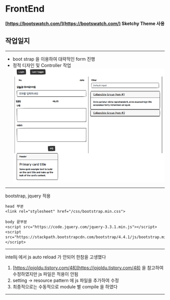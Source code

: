 # FrontEnd

**[https://bootswatch.com/](https://bootswatch.com/) Sketchy Theme 사용**


## 작업일지
------
- boot strap 을 이용하여 대략적인 form 진행
- 정적 디자인 및 Controller 작업
![기초디자인](https://github.com/bluewow/makeTime/blob/master/assets/init-layout.png)
------
bootstrap, jquery 적용

    head 부분
    <link rel="stylesheet" href="/css/bootstrap.min.css">
    
    body 끝부분
    <script src="https://code.jquery.com/jquery-3.3.1.min.js"></script>
    <script src="https://stackpath.bootstrapcdn.com/bootstrap/4.4.1/js/bootstrap.min.js"></script>


-------
intellij 에서 js auto reload 가 안되어 한참을 고생했다
1. [https://jojoldu.tistory.com/48](https://jojoldu.tistory.com/48) 을 참고하여 수정하였지만 js 파일은 적용이 안됨
2. setting -> resource pattern 에 js 파일을 추가하여 수정
3. 최종적으로는 수동적으로 module 별 compile 을  하였다

------------


<!--stackedit_data:
eyJoaXN0b3J5IjpbMTE1MTg4NDM1MywxODIzNzExMDU0LC0xOD
Q5MzkyMjczLDE1OTQ0NjI4NTMsMTkxNjM2NDg3NSwtMTE5ODgy
NDcwMl19
-->
